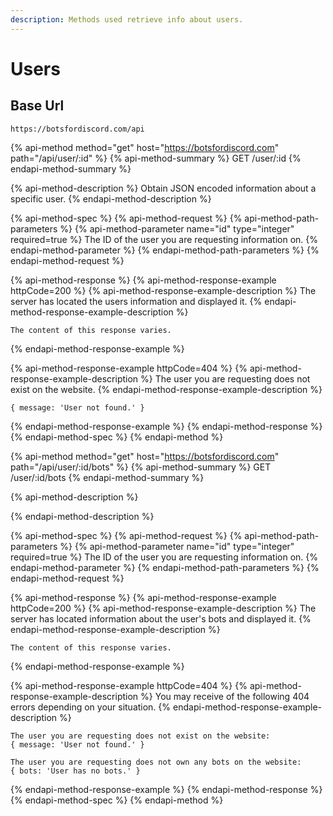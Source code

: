```yaml
---
description: Methods used retrieve info about users.
---
```


# Users

## Base Url

```text
https://botsfordiscord.com/api
```

{% api-method method="get" host="https://botsfordiscord.com" path="/api/user/:id" %}
{% api-method-summary %}
GET /user/:id
{% endapi-method-summary %}

{% api-method-description %}
Obtain JSON encoded information about a specific user.
{% endapi-method-description %}

{% api-method-spec %}
{% api-method-request %}
{% api-method-path-parameters %}
{% api-method-parameter name="id" type="integer" required=true %}
The ID of the user you are requesting information on.
{% endapi-method-parameter %}
{% endapi-method-path-parameters %}
{% endapi-method-request %}

{% api-method-response %}
{% api-method-response-example httpCode=200 %}
{% api-method-response-example-description %}
The server has located the users information and displayed it.
{% endapi-method-response-example-description %}

```text
The content of this response varies.
```
{% endapi-method-response-example %}

{% api-method-response-example httpCode=404 %}
{% api-method-response-example-description %}
The user you are requesting does not exist on the website.
{% endapi-method-response-example-description %}

```text
{ message: 'User not found.' }
```
{% endapi-method-response-example %}
{% endapi-method-response %}
{% endapi-method-spec %}
{% endapi-method %}

{% api-method method="get" host="https://botsfordiscord.com" path="/api/user/:id/bots" %}
{% api-method-summary %}
GET /user/:id/bots
{% endapi-method-summary %}

{% api-method-description %}

{% endapi-method-description %}

{% api-method-spec %}
{% api-method-request %}
{% api-method-path-parameters %}
{% api-method-parameter name="id" type="integer" required=true %}
The ID of the user you are requesting information on.
{% endapi-method-parameter %}
{% endapi-method-path-parameters %}
{% endapi-method-request %}

{% api-method-response %}
{% api-method-response-example httpCode=200 %}
{% api-method-response-example-description %}
The server has located information about the user's bots and displayed it.
{% endapi-method-response-example-description %}

```text
The content of this response varies.
```
{% endapi-method-response-example %}

{% api-method-response-example httpCode=404 %}
{% api-method-response-example-description %}
You may receive of the following 404 errors depending on your situation.
{% endapi-method-response-example-description %}

```text
The user you are requesting does not exist on the website:
{ message: 'User not found.' }

The user you are requesting does not own any bots on the website:
{ bots: 'User has no bots.' }
```
{% endapi-method-response-example %}
{% endapi-method-response %}
{% endapi-method-spec %}
{% endapi-method %}

